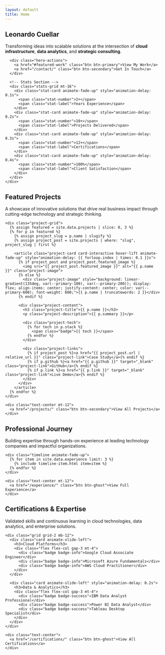 ```yaml
---
layout: default
title: Home
---
```


<!-- Hero Section -->
<section class="hero">
  <div class="container">
    <div class="hero-content animate-fade-up">
      <h1 class="hero-title">Leonardo Cuellar</h1>
      <p class="hero-subtitle">Transforming ideas into scalable solutions at the intersection of <strong>cloud infrastructure</strong>, <strong>data analytics</strong>, and <strong>strategic consulting</strong>.</p>
      
      <div class="hero-actions">
        <a href="#featured-work" class="btn btn-primary">View My Work</a>
        <a href="/contact/" class="btn btn-secondary">Get In Touch</a>
      </div>
      
      <!-- Stats Section -->
      <div class="stats-grid mt-16">
        <div class="stat-card animate-fade-up" style="animation-delay: 0.1s">
          <span class="stat-number">2+</span>
          <span class="stat-label">Years Experience</span>
        </div>
        <div class="stat-card animate-fade-up" style="animation-delay: 0.2s">
          <span class="stat-number">10+</span>
          <span class="stat-label">Projects Delivered</span>
        </div>
        <div class="stat-card animate-fade-up" style="animation-delay: 0.3s">
          <span class="stat-number">12+</span>
          <span class="stat-label">Certifications</span>
        </div>
        <div class="stat-card animate-fade-up" style="animation-delay: 0.4s">
          <span class="stat-number">100%</span>
          <span class="stat-label">Client Satisfaction</span>
        </div>
      </div>
    </div>
  </div>
</section>

<div class="container">
  <div class="divider-section"></div>
  
  <!-- Featured Work Section -->
  <section id="featured-work" class="mb-20">
    <div class="section-header">
      <h2 class="section-title">Featured Projects</h2>
      <p class="section-subtitle">A showcase of innovative solutions that drive real business impact through cutting-edge technology and strategic thinking.</p>
    </div>
    
    <div class="project-grid">
      {% assign featured = site.data.projects | slice: 0, 3 %}
      {% for p in featured %}
        {% assign project_slug = p.name | slugify %}
        {% assign project_post = site.projects | where: "slug", project_slug | first %}
        
        <article class="project-card card-interactive hover-lift animate-fade-up" style="animation-delay: {{ forloop.index | times: 0.1 }}s">
          {% if project_post and project_post.featured_image %}
            <img src="{{ project_post.featured_image }}" alt="{{ p.name }}" class="project-image">
          {% else %}
            <div class="project-image" style="background: linear-gradient(135deg, var(--primary-100), var(--primary-200)); display: flex; align-items: center; justify-content: center; color: var(--primary-600); font-weight: 600;">{{ p.name | truncatewords: 2 }}</div>
          {% endif %}
          
          <div class="project-content">
            <h3 class="project-title">{{ p.name }}</h3>
            <p class="project-description">{{ p.summary }}</p>
            
            <div class="project-tech">
              {% for tech in p.stack %}
                <span class="badge">{{ tech }}</span>
              {% endfor %}
            </div>
            
            <div class="project-links">
              {% if project_post %}<a href="{{ project_post.url | relative_url }}" class="project-link">Case Study</a>{% endif %}
              {% if p.github %}<a href="{{ p.github }}" target="_blank" class="project-link">GitHub</a>{% endif %}
              {% if p.link %}<a href="{{ p.link }}" target="_blank" class="project-link">Live Demo</a>{% endif %}
            </div>
          </div>
        </article>
      {% endfor %}
    </div>
    
    <div class="text-center mt-12">
      <a href="/projects/" class="btn btn-secondary">View All Projects</a>
    </div>
  </section>
  
  <div class="divider-section"></div>
  
  <!-- Experience Highlights -->
  <section class="mb-20">
    <div class="section-header">
      <h2 class="section-title">Professional Journey</h2>
      <p class="section-subtitle">Building expertise through hands-on experience at leading technology companies and impactful organizations.</p>
    </div>
    
    <div class="timeline animate-fade-up">
      {% for item in site.data.experience limit: 3 %}
        {% include timeline-item.html item=item %}
      {% endfor %}
    </div>
    
    <div class="text-center mt-12">
      <a href="/experience/" class="btn btn-ghost">View Full Experience</a>
    </div>
  </section>
  
  <div class="divider-section"></div>
  
  <!-- Certifications & Skills -->
  <section class="mb-20">
    <div class="section-header">
      <h2 class="section-title">Certifications & Expertise</h2>
      <p class="section-subtitle">Validated skills and continuous learning in cloud technologies, data analytics, and enterprise solutions.</p>
    </div>
    
    <div class="grid grid-2 mb-12">
      <div class="card animate-slide-left">
        <h3>Cloud Platforms</h3>
        <div class="flex flex-col gap-3 mt-4">
          <div class="badge badge-info">Google Cloud Associate Engineer</div>
          <div class="badge badge-info">Microsoft Azure Fundamentals</div>
          <div class="badge badge-info">AWS Cloud Practitioner</div>
        </div>
      </div>
      
      <div class="card animate-slide-left" style="animation-delay: 0.2s">
        <h3>Data & Analytics</h3>
        <div class="flex flex-col gap-3 mt-4">
          <div class="badge badge-success">IBM Data Analyst Professional</div>
          <div class="badge badge-success">Power BI Data Analyst</div>
          <div class="badge badge-success">Tableau Desktop Specialist</div>
        </div>
      </div>
    </div>
    
    <div class="text-center">
      <a href="/certifications/" class="btn btn-ghost">View All Certifications</a>
    </div>
  </section>
</div>
